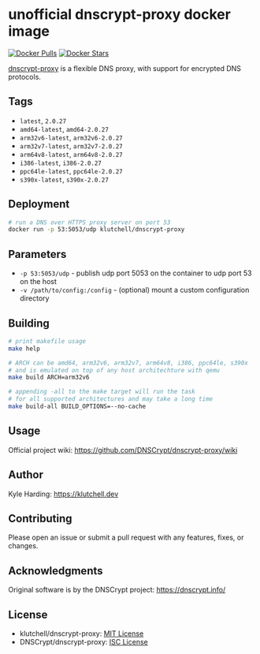 # unofficial dnscrypt-proxy docker image

[![Docker Pulls](https://img.shields.io/docker/pulls/klutchell/dnscrypt-proxy.svg?style=flat-square)](https://hub.docker.com/r/klutchell/dnscrypt-proxy/)
[![Docker Stars](https://img.shields.io/docker/stars/klutchell/dnscrypt-proxy.svg?style=flat-square)](https://hub.docker.com/r/klutchell/dnscrypt-proxy/)

[dnscrypt-proxy](https://github.com/DNSCrypt/dnscrypt-proxy) is a flexible DNS proxy, with support for encrypted DNS protocols.

## Tags

- `latest`, `2.0.27`
- `amd64-latest`, `amd64-2.0.27`
- `arm32v6-latest`, `arm32v6-2.0.27`
- `arm32v7-latest`, `arm32v7-2.0.27`
- `arm64v8-latest`, `arm64v8-2.0.27`
- `i386-latest`, `i386-2.0.27`
- `ppc64le-latest`, `ppc64le-2.0.27`
- `s390x-latest`, `s390x-2.0.27`

## Deployment

```bash
# run a DNS over HTTPS proxy server on port 53
docker run -p 53:5053/udp klutchell/dnscrypt-proxy
```

## Parameters

- `-p 53:5053/udp` - publish udp port 5053 on the container to udp port 53 on the host
- `-v /path/to/config:/config` - (optional) mount a custom configuration directory

## Building

```bash
# print makefile usage
make help

# ARCH can be amd64, arm32v6, arm32v7, arm64v8, i386, ppc64le, s390x
# and is emulated on top of any host architechture with qemu
make build ARCH=arm32v6

# appending -all to the make target will run the task
# for all supported architectures and may take a long time
make build-all BUILD_OPTIONS=--no-cache
```

## Usage

Official project wiki: <https://github.com/DNSCrypt/dnscrypt-proxy/wiki>

## Author

Kyle Harding: <https://klutchell.dev>

## Contributing

Please open an issue or submit a pull request with any features, fixes, or changes.

## Acknowledgments

Original software is by the DNSCrypt project: <https://dnscrypt.info/>

## License

- klutchell/dnscrypt-proxy: [MIT License](./LICENSE)
- DNSCrypt/dnscrypt-proxy: [ISC License](https://github.com/DNSCrypt/dnscrypt-proxy/blob/master/LICENSE)
